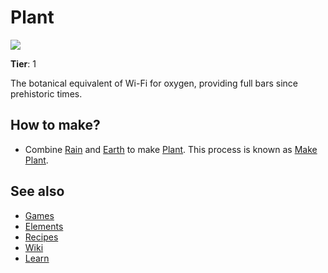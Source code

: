 # Plant

![](/wiki/images/item.plant.png)

**Tier**: 1

The botanical equivalent of Wi-Fi for oxygen, providing full bars since prehistoric times.

## How to make?

* Combine [Rain](/wiki/elements/rain) and [Earth](/wiki/elements/earth) to make [Plant](/wiki/elements/plant). This process is known as [Make Plant](/wiki/recipes/make-plant).

## See also

* [Games](/wiki/games)
* [Elements](/wiki/elements)
* [Recipes](/wiki/recipes)
* [Wiki](/wiki/index)
* [Learn](/learn/index)